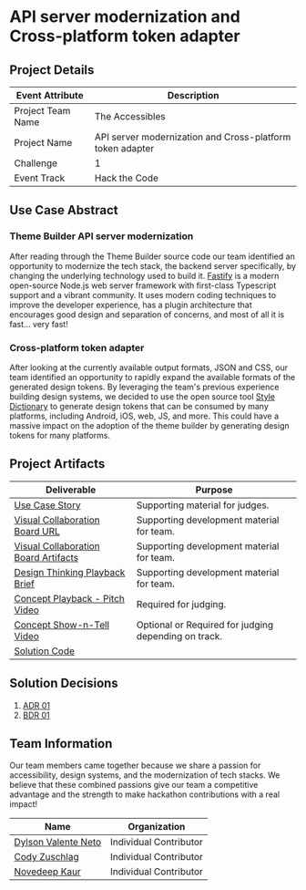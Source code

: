 # API server modernization and Cross-platform token adapter

## Project Details

| Event Attribute| Description |
| --- | --- |
| Project Team Name | The Accessibles |
| Project Name | API server modernization and Cross-platform token adapter |
| Challenge | 1 |
| Event Track | Hack the Code |

## Use Case Abstract

### Theme Builder API server modernization

After reading through the Theme Builder source code our team identified an opportunity to modernize the tech stack, the backend server specifically, by changing the underlying technology used to build it. [Fastify](https://www.fastify.io/) is a modern open-source Node.js web server framework with first-class Typescript support and a vibrant community. It uses modern coding techniques to improve the developer experience, has a plugin architecture that encourages good design and separation of concerns, and most of all it is fast... very fast!

### Cross-platform token adapter

After looking at the currently available output formats, JSON and CSS, our team identified an opportunity to rapidly expand the available formats of the generated design tokens. By leveraging the team's previous experience building design systems, we decided to use the open source tool [Style Dictionary](https://amzn.github.io/style-dictionary/#/) to generate design tokens that can be consumed by many platforms, including Android, iOS, web, JS, and more. This could have a massive impact on the adoption of the theme builder by generating design tokens for many platforms.
## Project Artifacts
<!--- Template Instructions  
  Complete the table below. Replace URLs where necessary.


    WARNINGS: 
    1. Judges will stop listening to Pitch Video after the 2 minute mark so do not exceed the limit.
    2. Judges will use the links in the table below; Fix all broken links.
--->

| Deliverable | Purpose |
| --- | --- |
| [Use Case Story](./hackproject/usecase.md) | Supporting material for judges. | 
| [Visual Collaboration Board URL]() | Supporting development material for team. | 
| [Visual Collaboration Board Artifacts](./hackproject/media/board) | Supporting development material for team. | 
| [Design Thinking Playback Brief](./presentations/playback-brief.ppt)| Supporting development material for team. | 
| [Concept Playback - Pitch Video](./media/videos/pitch-video.mp4)|  Required for judging. | 
| [Concept Show-n-Tell Video](./media/videos/demo-video.mp4) | Optional or Required for judging depending on track. | 
| [Solution Code](./hackproject/README.md) | | Supporting material for judging depending on track.   | 

## Solution Decisions
<!--- Template Instructions  
  Optional Section. If the team has documented reasons for any of their business or technical decisions, use this section to  itemize the links to the decision documents using the template in the /decisions folder.  Remove this section if nothing to list.
---> 

1. [ADR 01](./decisions/adr-01.md)
2. [BDR 01](./decisions/bdr-01.md)

## Team Information

<!--- Template Instructions  
  Provide a brief description of your team, how it came to be, etc.
--->  

Our team members came together because we share a passion for accessibility, design systems, and the modernization of tech stacks. We believe that these combined passions give our team a competitive advantage and the strength to make hackathon contributions with a real impact!

| Name | Organization |
| --- | --- |
| [Dylson Valente Neto](https://github.com/n370) | Individual Contributor |
| [Cody Zuschlag](https://github.com/codyzu) | Individual Contributor |
| [Novedeep Kaur](https://github.com/knovedeep) | Individual Contributor |
